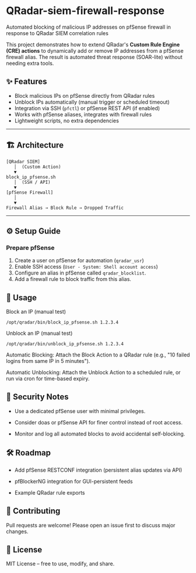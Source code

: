 # QRadar-siem-firewall-response
Automated blocking of malicious IP addresses on pfSense firewall in response to QRadar SIEM correlation rules

This project demonstrates how to extend QRadar's **Custom Rule Engine (CRE) actions** to dynamically add or remove IP addresses from a pfSense firewall alias. The result is automated threat response (SOAR-lite) without needing extra tools.

## ✨ Features
- Block malicious IPs on pfSense directly from QRadar rules  
- Unblock IPs automatically (manual trigger or scheduled timeout)  
- Integration via SSH (`pfctl`) or pfSense REST API (if enabled)  
- Works with pfSense aliases, integrates with firewall rules  
- Lightweight scripts, no extra dependencies  

---

## 🏗️ Architecture
```text
[QRadar SIEM]
   │  (Custom Action)
   ▼
block_ip_pfsense.sh
   │  (SSH / API)
   ▼
[pfSense Firewall]
   │
   ▼
Firewall Alias → Block Rule → Dropped Traffic

```

---

## ⚙️ Setup Guide

### Prepare pfSense
1. Create a user on pfSense for automation (`qradar_usr`)
2. Enable SSH access (`User - System: Shell account access`)
3. Configure an alias in pfSense called `qradar_blocklist`.
4. Add a firewall rule to block traffic from this alias.

### 



## 🚀 Usage

Block an IP (manual test)

`/opt/qradar/bin/block_ip_pfsense.sh 1.2.3.4`


Unblock an IP (manual test)

`/opt/qradar/bin/unblock_ip_pfsense.sh 1.2.3.4`


Automatic Blocking:
Attach the Block Action to a QRadar rule (e.g., "10 failed logins from same IP in 5 minutes").

Automatic Unblocking:
Attach the Unblock Action to a scheduled rule, or run via cron for time-based expiry.

## 🔐 Security Notes

- Use a dedicated pfSense user with minimal privileges.

- Consider doas or pfSense API for finer control instead of root access.

- Monitor and log all automated blocks to avoid accidental self-blocking.

## 🛠️ Roadmap

- Add pfSense RESTCONF integration (persistent alias updates via API)

- pfBlockerNG integration for GUI-persistent feeds

- Example QRadar rule exports

## 🤝 Contributing

Pull requests are welcome! Please open an issue first to discuss major changes.

## 📜 License

MIT License – free to use, modify, and share.
